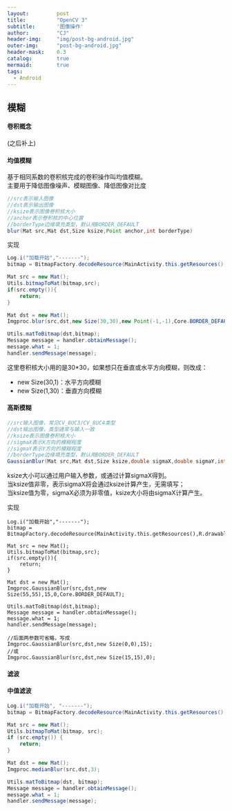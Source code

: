 ```yaml
---
layout: 		post
title: 			"OpenCV 3"
subtitle: 		'图像操作'
author: 		"CJ"
header-img: 	"img/post-bg-android.jpg"
outer-img:		"post-bg-android.jpg"
header-mask: 	0.3
catalog: 		true
mermaid:   		true
tags:
  - Android
---
```


## 模糊
#### 卷积概念
(之后补上)

#### 均值模糊
基于相同系数的卷积核完成的卷积操作叫均值模糊。  
主要用于降低图像噪声、模糊图像、降低图像对比度

```java
//src表示输入图像
//dst表示输出图像
//ksize表示图像卷积核大小
//anchor表示卷积核的中心位置
//borderType边缘填充类型，默认用BORDER_DEFAULT
blur(Mat src,Mat dst,Size ksize,Point anchor,int borderType)
```

实现
```java
Log.i("加载开始","-------");
bitmap = BitmapFactory.decodeResource(MainActivity.this.getResources(),R.drawable.picture);

Mat src = new Mat();
Utils.bitmapToMat(bitmap,src);
if(src.empty()){
	return;
}

Mat dst = new Mat();
Imgproc.blur(src,dst,new Size(30,30),new Point(-1,-1),Core.BORDER_DEFAULT);

Utils.matToBitmap(dst,bitmap);
Message message = handler.obtainMessage();
message.what = 1;
handler.sendMessage(message);
```

这里卷积核大小用的是30*30，如果想只在垂直或水平方向模糊，则改成：  
- new Size(30,1)：水平方向模糊
- new Size(1,30)：垂直方向模糊

#### 高斯模糊
```java
//src输入图像，常见CV_8UC3/CV_8UC4类型
//dst输出图像，类型通常与输入一致
//ksize表示图像卷积核大小
//sigmaX表示X方向的模糊程度
//sigmaY表示Y方向的模糊程度
//borderType边缘填充类型，默认用BORDER_DEFAULT
GaussianBlur(Mat src,Mat dst,Size ksize,double sigmaX,double sigmaY,int borderType)
```

ksize大小可以通过用户输入参数，或通过计算sigmaX得到。  
当ksize值非零，表示sigmaX将会通过ksize计算产生，无需填写；  
当ksize值为零，sigmaX必须为非零值，ksize大小将由sigmaX计算产生。

实现
```
Log.i("加载开始","-------");
bitmap = BitmapFactory.decodeResource(MainActivity.this.getResources(),R.drawable.picture);

Mat src = new Mat();
Utils.bitmapToMat(bitmap,src);
if(src.empty()){
	return;
}

Mat dst = new Mat();
Imgproc.GaussianBlur(src,dst,new Size(55,55),15,0,Core.BORDER_DEFAULT);

Utils.matToBitmap(dst,bitmap);
Message message = handler.obtainMessage();
message.what = 1;
handler.sendMessage(message);
```

```
//后面两参数可省略，写成  
Imgproc.GaussianBlur(src,dst,new Size(0,0),15);
//或
Imgproc.GaussianBlur(src,dst,new Size(15,15),0);
```

#### 滤波
#### 中值滤波
```java
Log.i("加载开始", "-------");
bitmap = BitmapFactory.decodeResource(MainActivity.this.getResources(), R.drawable.test);

Mat src = new Mat();
Utils.bitmapToMat(bitmap, src);
if (src.empty()) {
	return;
}

Mat dst = new Mat();
Imgproc.medianBlur(src,dst,3);

Utils.matToBitmap(dst, bitmap);
Message message = handler.obtainMessage();
message.what = 1;
handler.sendMessage(message);
```